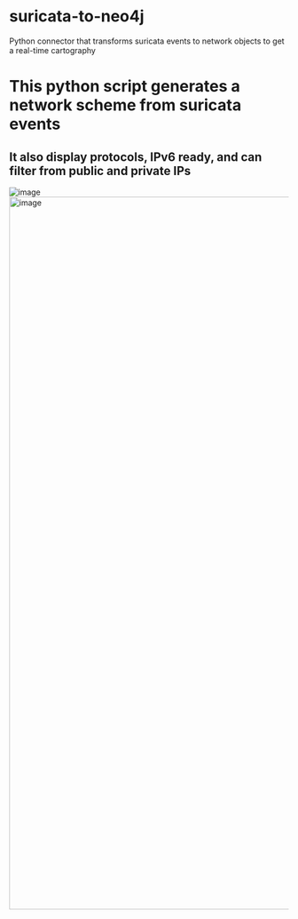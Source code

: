 # suricata-to-neo4j
Python connector that transforms suricata events to network objects to get a real-time cartography

# This python script generates a network scheme from suricata events
## It also display protocols, IPv6 ready, and can filter from public and private IPs
![image](https://github.com/NumNumV/suricata-to-neo4j/assets/75941535/f3e959be-1c77-4c32-9ae8-dbe5596420e9)
<img width="1283" alt="image" src="https://github.com/NumNumV/suricata-to-neo4j/assets/75941535/792e53c2-73fb-4572-b245-aff8066868b1">
